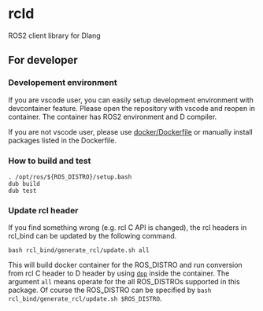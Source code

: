 # rcld
ROS2 client library for Dlang


## For developer

### Developement environment

If you are vscode user, you can easily setup development environment with devcontainer feature. Please open the repository with vscode and reopen in container. The container has ROS2 environment and D compiler.

If you are not vscode user, please use [docker/Dockerfile](./docker/Dockerfile) or manually install packages listed in the Dockerfile.

### How to build and test

```shell
. /opt/ros/${ROS_DISTRO}/setup.bash
dub build
dub test
```

### Update rcl header

If you find something wrong (e.g. rcl C API is changed), the rcl headers in rcl_bind can be updated by the following command.

```shell
bash rcl_bind/generate_rcl/update.sh all
```

This will build docker container for the ROS_DISTRO and run conversion from rcl C header to D header by using [`dpp`](https://code.dlang.org/packages/dpp) inside the container. The argument `all` means operate for the all ROS_DISTROs supported in this package. Of course the ROS_DISTRO can be specified by `bash rcl_bind/generate_rcl/update.sh $ROS_DISTRO`.
